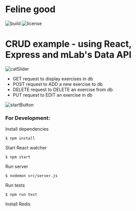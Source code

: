 # Feline good

![build](https://img.shields.io/travis/loopDelicious/feline-good)
![license](https://img.shields.io/github/license/loopDelicious/feline-good)

# CRUD example - using React, Express and mLab's Data API

![catSlider](/src/pushup2.png)

- GET request to display exercises in db
- POST request to ADD a new exercise to db
- DELETE request to DELETE an exercise from db
- PUT request to EDIT an exercise in db

![startButton](/src/workout.png)

### For Development:

Install dependencies

    $ npm install

Start React watcher

    $ npm start

Run server

    $ nodemon src/server.js

Run tests

    $ npm run test

Install Redis
